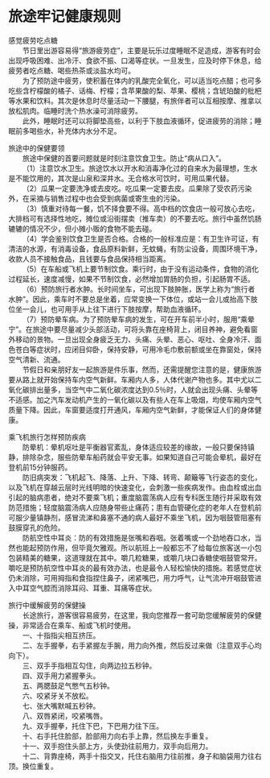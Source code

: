 # 旅途牢记健康规则  

感觉疲劳吃点糖  
&emsp;&emsp;节日里出游容易得“旅游疲劳症”，主要是玩乐过度睡眠不足造成，游客有时会出现呼吸困难、出冷汗、食欲不振、口渴等症状。一旦发生，应及时停下休息，给疲劳者吃点糖、喝些热茶或淡盐水均可。  
&emsp;&emsp;为了预防途中疲劳，使积蓄在体内的乳酸完全氧化，可以适当吃点醋；也可多吃些含柠檬酸的橘子、话梅、柠檬；含苹果酸的梨、苹果、樱桃；含琥珀酸的枇杷等水果和饮料。其次是休息时尽量活动一下腰腿，有旅伴者可以互相按摩、推拿以放松肌肉。临睡时洗个热水澡可消除疲劳。  
&emsp;&emsp;此外，睡眠时还可以将脚垫高些，以利于下肢血液循环，促进疲劳的消除；睡眠前多喝些水，补充体内水分不足。  

旅途中的保健要领  
&emsp;&emsp;旅途中保健的首要问题就是时刻注意饮食卫生。防止“病从口入”。  
&emsp;&emsp;（1）注意饮水卫生。旅途饮水以开水和消毒净化过的自来水为最理想，生水是不能饮用的，其次是山泉和深井水。无合格水可饮时，可用瓜果代替。  
&emsp;&emsp;（2）瓜果一定要洗净或去皮吃。吃瓜果一定要去皮。瓜果除了受农药污染外，在采摘与销售过程中也会受到病菌或寄生虫的污染。  
&emsp;&emsp;（3）慎重对待每一餐，饥不择食要不得。高中档的饮食店一般可放心去吃，大排档可有选择性地吃，摊位或沿街摆卖（推车卖）的不要去吃。旅行中虽然饥肠辘辘的情况不少，但小摊小贩的食物不能去碰。  
&emsp;&emsp;（4）学会鉴别饮食卫生是否合格。合格的一般标准应是：有卫生许可证，有清洁的水源，有消毒设备，食品原料新鲜，无蚊蝇，有防尘设备，周围环境干净，收款人员不接触食品，且钱要与食品保持相当距离。  
&emsp;&emsp;（5）在车船或飞机上要节制饮食。乘行时，由于没有运动条件，食物的消化过程延长，速度减慢，如果不节制饮食，必然增加胃肠的负担，引起肠胃不适。  
&emsp;&emsp;（6）预防旅行者水肿。长时间坐车，可出现下肢肿胀，医学上称为“旅行者水肿”。因此，乘车时不要总是坐着，应常变换一下体位，或站一会儿或抬高下肢位坐一会儿，也可用手从上往下进行下肢按摩，帮助血液循环。  
&emsp;&emsp;（7）预防晕车病。为了预防晕车病的发生，可在开车前半小时，服用“乘晕宁”。在旅途中要尽量减少头部活动，可将头靠在座椅背上，闭目养神，避免看窗外移动的景物。一旦出现全身疲乏无力、头痛、头晕、恶心、呕吐、全身冷汗、面色苍白等症状时，应闭目仰卧，保持安静，可用冷毛巾敷前额或坐在靠窗处，保持空气清新、流通。  
&emsp;&emsp;节假日和亲朋好友一起旅游是件乐事，然而，还需提醒您注意的是，健康旅游要从路上就开始保持车内空气新鲜。车厢内人多，人体代谢产物也多。其中尤以二氧化碳排出量多，当空气中二氧化碳浓度达到0.5％时，人就会出现头痛、头晕等不适感。加之汽车发动机产生的一氧化碳以及有些人在车上吸烟，均使车厢内空气质量下降。因此，车窗要适度打开通风，车厢内空气新鲜，才能保证人们的身体健康。  

乘飞机旅行怎样预防疾病  
&emsp;&emsp;防晕机：晕机呕吐是平衡器官紊乱，身体适应较差的缘故，一般只要保持镇静，排除杂念，服些防晕车船药就会平安无事。如果知道自己可能会晕机，最好在登机前15分钟服药。  
&emsp;&emsp;防旧病突发：飞机起飞、降落、上升、下降、转弯、颠簸等飞行姿态的变化，以及飞机在穿越云层时光线明暗的快速变化，会刺激一些疾病发作。由血栓或出血引起的脑病患者，绝对不要乘飞机；重度脑震荡病人应有专科医生随行并采取有效防范措施；轻度脑震汤病人应随身带些止痛药；患有血管硬化症的老年人在登机前可服少量镇静剂，感冒流涕和鼻塞不通的病人最好不乘坐飞机，因为咽鼓管阻塞有鼓膜穿孔的危险。  
&emsp;&emsp;防航空性中耳炎：防的有效措施是张嘴和吞咽。张着嘴或一个劲地吞口水，当然也能起预防作用，但毕竟欠雅观。所以航班上一般都忘不了给每位旅客送一小包包装精美的糖果，这道理就在其中。嚼几粒糖果，或嚼几块口香糖使咽鼓管常开。嚼吃是预防航空性中耳炎的最有效办法，也是最令人轻松愉快的措施。若感觉症状仍未消除，可用拇指和食指捏住鼻子，闭紧嘴巴，用力呼气，让气流冲开咽鼓管进入中耳空气腔而消除耳闷、耳重、耳痛等症状。  

旅行中缓解疲劳的保健操  
&emsp;&emsp;长途旅行，游客很容易疲劳，在这里，我向您推荐一套可助您缓解疲劳的保健操，非常适合在乘车、船或飞机时使用。  
&emsp;&emsp;一、十指指尖相互挤压。  
&emsp;&emsp;二、左手握拳，右手紧握左手腕，用力向外推，然后反过来做（注意双手心均向下）。  
&emsp;&emsp;三、双手手指相互勾住，向两边拉五秒钟。  
&emsp;&emsp;四、双手用力紧握拳头。  
&emsp;&emsp;五、两腮鼓足气憋气五秒钟。  
&emsp;&emsp;六、咬紧牙关不放松。  
&emsp;&emsp;七、张大嘴默喊五秒钟。  
&emsp;&emsp;八、双唇紧闭，咬紧嘴唇。  
&emsp;&emsp;九、双手握拳，托住下巴，下巴用力往下压。  
&emsp;&emsp;十、右手托住脸部，脸部用力向右手上靠，然后换左手重复。  
&emsp;&emsp;十一、双手抱住头部上方，头使劲往前用力，双手向后用力。  
&emsp;&emsp;十二、背靠座椅，两手十指交叉，托住右脑用力往前推，身子和脑袋用力往右顶。换位重复。  
